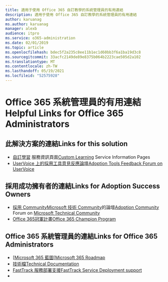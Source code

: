 ```yaml
---
title: 適用于使用 Office 365 自訂教學的系統管理員的有用連結
description: 適用于使用 Office 365 自訂教學的系統管理員的有用連結
author: karuanag
ms.author: karuanag
manager: alexb
audience: itpro
ms.service: o365-administration
ms.date: 02/01/2019
ms.topic: article
ms.openlocfilehash: bdec5f2a235c8ee11b1ec1d60bb3f6a1ba19d3c8
ms.sourcegitcommit: 33acfc2149de89e8375b064b2223cae505d2a102
ms.translationtype: MT
ms.contentlocale: zh-TW
ms.lasthandoff: 05/19/2021
ms.locfileid: "52575928"
---
```

# <a name="helpful-links-for-office-365-administrators"></a><span data-ttu-id="f27e4-103">Office 365 系統管理員的有用連結</span><span class="sxs-lookup"><span data-stu-id="f27e4-103">Helpful Links for Office 365 Administrators</span></span>

## <a name="links-for-this-solution"></a><span data-ttu-id="f27e4-104">此解決方案的連結</span><span class="sxs-lookup"><span data-stu-id="f27e4-104">Links for this solution</span></span>

- <span data-ttu-id="f27e4-105">[自訂學習](/office365/customlearning) 服務資訊頁面</span><span class="sxs-lookup"><span data-stu-id="f27e4-105">[Custom Learning](/office365/customlearning) Service Information Pages</span></span>
- [<span data-ttu-id="f27e4-106">UserVoice 上的採用工具意見反應論壇</span><span class="sxs-lookup"><span data-stu-id="f27e4-106">Adoption Tools Feedback Forum on UserVoice</span></span>](https://aka.ms/AdoptionFeedback)

## <a name="links-for-adoption-success-owners"></a><span data-ttu-id="f27e4-107">採用成功擁有者的連結</span><span class="sxs-lookup"><span data-stu-id="f27e4-107">Links for Adoption Success Owners</span></span>
- <span data-ttu-id="f27e4-108">[採用 Community](https://aka.ms/DriveAdoption)[Microsoft 技術 Community](https://aka.ms/DriveAdoption)的論壇</span><span class="sxs-lookup"><span data-stu-id="f27e4-108">[Adoption Community](https://aka.ms/DriveAdoption) Forum on [Microsoft Technical Community](https://aka.ms/DriveAdoption)</span></span>
- [<span data-ttu-id="f27e4-109">Office 365冠軍計畫</span><span class="sxs-lookup"><span data-stu-id="f27e4-109">Office 365 Champion Program</span></span>](https://aka.ms/O365Champions)

## <a name="links-for-office-365-administrators"></a><span data-ttu-id="f27e4-110">Office 365 系統管理員的連結</span><span class="sxs-lookup"><span data-stu-id="f27e4-110">Links for Office 365 Administrators</span></span>
- <span data-ttu-id="f27e4-111">[[Microsoft 365 藍圖](https://aka.ms/M365Roadmap)</span><span class="sxs-lookup"><span data-stu-id="f27e4-111">[[Microsoft 365 Roadmap](https://aka.ms/M365Roadmap)</span></span>
- [<span data-ttu-id="f27e4-112">技術檔</span><span class="sxs-lookup"><span data-stu-id="f27e4-112">Technical Documentation</span></span>](https://docs.microsoft.com)
- [<span data-ttu-id="f27e4-113">FastTrack 服務部署支援</span><span class="sxs-lookup"><span data-stu-id="f27e4-113">FastTrack Service Deployment support</span></span>](https://www.microsoft.com/fasttrack)
-
